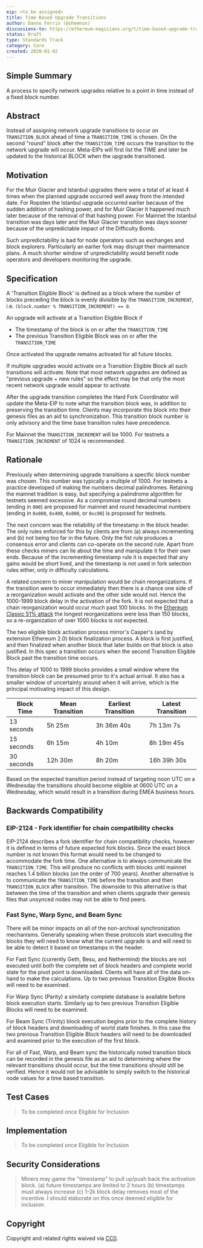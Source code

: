 ```yaml
---
eip: <to be assigned>
title: Time Based Upgrade Transitions
author: Danno Ferrin (@shemnon)
discussions-to: https://ethereum-magicians.org/t/time-based-upgrade-transitions/3902
status: Draft
type: Standards Track
category: Core
created: 2020-01-02
---
```


## Simple Summary

A process to specify network upgrades relative to a point in time instead of a fixed block number.

## Abstract

Instead of assigning network upgrade transitions to occur on `TRANSITION_BLOCK` ahead of time a
`TRANSITION_TIME` is chosen. On the second "round" block after the `TRANSITION_TIME` occurs the
transition to the network upgrade will occur. Meta-EIPs will first list the TIME and later be
updated to the historical BLOCK when the upgrade transitioned.

## Motivation

<!--The motivation is critical for EIPs that want to change the Ethereum protocol. It should clearly explain why the existing protocol specification is inadequate to address the problem that the EIP solves. EIP submissions without sufficient motivation may be rejected outright.-->

For the Muir Glacier and Istanbul upgrades there were a total of at least 4 times when the planned
upgrade occurred well away from the intended date. For Ropsten the Istanbul upgrade occurred earlier
because of the sudden addition of hashing power, and for Muir Glacier it happened much later because
of the removal of that hashing power. For Mainnet the Istanbul transition was days later and the
Muir Glacier transition was days sooner because of the unpredictable impact of the Difficulty Bomb.

Such unpredictability is bad for node operators such as exchanges and block explorers. Particularly
an earlier fork may disrupt their maintenance plans. A much shorter window of unpredictability would
benefit node operators and developers monitoring the upgrade.

## Specification

A 'Transition Eligible Block' is defined as a block where the number of blocks preceding the block
is evenly divisible by the `TRANSITION_INCREMENT`, i.e.
`(block.number % TRANSITION_INCREMENT) == 0`.

An upgrade will activate at a Transition Eligible Block if

- The timestamp of the block is on or after the `TRANSITION_TIME`
- The previous Transition Eligible Block was on or after the `TRANSITION_TIME`

Once activated the upgrade remains activated for all future blocks.

If multiple upgrades would activate on a Transition Eligible Block all such transitions will
activate. Note that most network upgrades are defined as "previous upgrade + new rules" so the
effect may be that only the most recent network upgrade would appear to activate.

After the upgrade transition completes the Hard Fork Coordinator will update the Meta-EIP to note
what the transition block was, in addition to preserving the transition time. Clients may
incorporate this block into their genesis files as an aid to synchronization. This transition block
number is only advisory and the time base transition rules have precedence.

For Mainnet the `TRANSITION_INCREMENT` will be 1000. For testnets a `TRANSITION_INCREMENT` of 1024
is recommended.

## Rationale

Previously when determining upgrade transitions a specific block number was chosen. This number was
typically a multiple of 1000. For testnets a practice developed of making the numbers decimal
palindromes. Retaining the mainnet tradition is easy, but specifying a palindrome algorithm for
testnets seemed excessive. As a compromise round decimal numbers (ending in `000`) are proposed for
mainnet and round hexadecimal numbers (ending in `0x000`, `0x400`, `0x800`, or `0xc00`) is proposed
for testnets.

The next concern was the reliability of the timestamp in the block header. The only rules enforced
for this by clients are from (a) always incrementing and (b) not being too far in the future. Only
the fist rule produces a consensus error and clients can co-operate on the second rule. Apart from
these checks miners can lie about the time and manipulate it for their own ends. Because of the
incrementing timestamp rule it is expected that any gains would be short lived, and the timestamp is
not used in fork selection rules either, only in difficulty calculations.

A related concern to miner manipulation would be chain reorganizations. If the transition were to
occur immediately then there is a chance one side of a reorganization would activate and the other
side would not. Hence the 1000-1999 block delay in the activation of the fork. It is not expected
that a chain reorganization would occur much past 100 blocks. In the
[Ethereum Classic 51% attack](https://blog.coinbase.com/ethereum-classic-etc-is-currently-being-51-attacked-33be13ce32de)
the longest reorganizations were less than 150 blocks, so a re-organization of over 1000 blocks is
not expected.

The two eligible block activation process mirror's Casper's (and by extension Ethereum 2.0) block
finalization process. A block is first justified, and then finalized when another block that later
builds on that block is also justified. In this spec a transition occurs when the second Transition
Eligible Block past the transition time occurs.

This delay of 1000 to 1999 blocks provides a small window where the transition block can be presumed
prior to it's actual arrival. It also has a smaller window of uncertainty around when it will
arrive, which is the principal motivating impact of this design.

| Block Time | Mean Transition | Earliest Transition | Latest Transition |
| ---------- | --------------- | ------------------- | ----------------- |
| 13 seconds | 5h 25m          | 3h 36m 40s          | 7h 13m 7s         |
| 15 seconds | 6h 15m          | 4h 10m              | 8h 19m 45s        |
| 30 seconds | 12h 30m         | 8h 20m              | 16h 39h 30s       |

Based on the expected transition period instead of targeting noon UTC on a Wednesday the transitions
should become eligible at 0600 UTC on a Wednesday, which would result in a transition during EMEA
business hours.

## Backwards Compatibility

<!--All EIPs that introduce backwards incompatibilities must include a section describing these incompatibilities and their severity. The EIP must explain how the author proposes to deal with these incompatibilities. EIP submissions without a sufficient backwards compatibility treatise may be rejected outright.-->

### EIP-2124 - Fork identifier for chain compatibility checks

EIP-2124 describes a fork identifier for chain compatibility checks, however it is defined in terms
of future expected fork blocks. Since the exact block number is not known this format would need to
be changed to accommodate the fork time. One alternative is to always communicate the
`TRANSITION_TIME`. This will produce no conflicts with blocks until mainnet reaches 1.4 billion
blocks (on the order of 700 years). Another alternative is to communicate the `TRANSITION_TIME`
before the transition and then `TRANSITION_BLOCK` after transition. The downside to this alternative
is that between the time of the transition and when clients upgrade their genesis files that
unsynced nodes may not be able to find peers.

### Fast Sync, Warp Sync, and Beam Sync

There will be minor impacts on all of the non-archival synchronization mechanisms. Generally
speaking when these protocols start executing the blocks they will need to know what the current
upgrade is and will need to be able to detect it based on timestamps in the header.

For Fast Sync (currently Geth, Besu, and Nethermind) the blocks are not executed until both the
complete set of block headers and complete world state for the pivot point is downloaded. Clients
will have all of the data on-hand to make the calculations. Up to two previous Transition Eligible
Blocks will need to be examined.

For Warp Sync (Parity) a similarly complete database is available before block execution starts.
Similarly up to two previous Transition Eligible Blocks will need to be examined.

For Beam Sync (Trinity) block execution begins prior to the complete history of block headers and
downloading of world state finishes. In this case the two previous Transition Eligible Block headers
will need to be downloaded and examined prior to the execution of the first block.

For all of Fast, Warp, and Beam sync the historically noted transition block can be recorded in the
genesis file as an aid to determining where the relevant transitions should occur, but the time
transitions should still be verified. Hence it would not be advisable to simply switch to the
historical node values for a time based transition.

## Test Cases

<!--Test cases for an implementation are mandatory for EIPs that are affecting consensus changes. Other EIPs can choose to include links to test cases if applicable.-->

> To be completed once Eligible for Inclusion

## Implementation

<!--The implementations must be completed before any EIP is given status "Final", but it need not be completed before the EIP is accepted. While there is merit to the approach of reaching consensus on the specification and rationale before writing code, the principle of "rough consensus and running code" is still useful when it comes to resolving many discussions of API details.-->

> To be completed once Eligible for Inclusion

## Security Considerations

<!--All EIPs must contain a section that discusses the security implications/considerations relevant to the proposed change. Include information that might be important for security discussions, surfaces risks and can be used throughout the life cycle of the proposal. E.g. include security-relevant design decisions, concerns, important discussions, implementation-specific guidance and pitfalls, an outline of threats and risks and how they are being addressed. EIP submissions missing the "Security Considerations" section will be rejected. An EIP cannot proceed to status "Final" without a Security Considerations discussion deemed sufficient by the reviewers.-->

> Miners may game the "timestamp" to pull up/push back the activation block. (a) future timestamps
> are limited to 2 hours (b) timestamps must always increase (c) 1-2k block delay removes most of
> the incentive. I should elaborate on this once deemed eligible for inclusion.

## Copyright

Copyright and related rights waived via [CC0](https://creativecommons.org/publicdomain/zero/1.0/).
